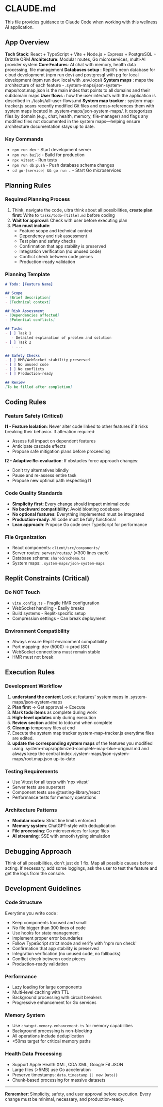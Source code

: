 # CLAUDE.md

This file provides guidance to Claude Code when working with this wellness AI application.

## App Overview

**Tech Stack**: React + TypeScript + Vite + Node.js + Express + PostgreSQL + Drizzle ORM
**Architecture**: Modular routes, Go microservices, multi-AI provider system
**Core Features**: AI chat with memory, health data processing, file management
**Databases setup** : Replit's neon database for cloud developmemt (npm run dev) and postgresql with pg for local development (npm run dev: local with .env.local)
**System maps** : maps the architecture of each feature - .system-maps/json-system-maps/root.map.json is the main index that points to all domains and their subdomain maps
**User flows** : how the user interacts with the application is described in ./tasks/all-user-flows.md
**System map tracker** : system-map-tracker.js scans recently modified Git files and cross-references them with system maps located in .system-maps/json-system-maps/. It categorizes files by domain (e.g., chat, health, memory, file-manager) and flags any modified files not documented in the system maps—helping ensure architecture documentation stays up to date.


### Key Commands
- `npm run dev` - Start development server
- `npm run build` - Build for production
- `npx vitest` - Run tests
- `npm run db:push` - Push database schema changes
- `cd go-[service] && go run .` - Start Go microservices

## Planning Rules

### Required Planning Process
1. Think, navigate the code, ultra think about all possibilities, **create plan first**: Write to `tasks/todo-[title].md` before coding
2. **Wait for approval**: Check with user before executing plan
3. **Plan must include**:
   - Feature scope and technical context
   - Dependency and risk assessment
   - Test plan and safety checks
   - Confirmation that app stability is preserved
   - Integration verification (no unused code)
   - Conflict check between code pieces
   - Production-ready validation

### Planning Template
```markdown
# Todo: [Feature Name]

## Scope
- [Brief description]
- [Technical context]

## Risk Assessment
- [Dependencies affected]
- [Potential conflicts]

## Tasks
- [ ] Task 1
   - Detailed explanation of problem and solution
- [ ] Task 2
   - ...

## Safety Checks
- [ ] HMR/WebSocket stability preserved
- [ ] No unused code
- [ ] No conflicts
- [ ] Production-ready

## Review
[To be filled after completion]
```

## Coding Rules

### Feature Safety (Critical)
**I1 - Feature Isolation**: Never alter code linked to other features if it risks breaking their behavior. If alteration required:
- Assess full impact on dependent features
- Anticipate cascade effects
- Propose safe mitigation plans before proceeding

**I2 - Adaptive Re-evaluation**: If obstacles force approach changes:
- Don't try alternatives blindly
- Pause and re-assess entire task
- Propose new optimal path respecting I1

### Code Quality Standards
- **Simplicity first**: Every change should impact minimal code
- **No backward compatibility**: Avoid bloating codebase
- **No optional features**: Everything implemented must be integrated
- **Production-ready**: All code must be fully functional
- **Lean approach**: Propose Go code over TypeScript for performance

### File Organization
- React components: `client/src/components/`
- Server routes: `server/routes/` (≤300 lines each)
- Database schema: `shared/schema.ts`
- System maps: `.system-maps/json-system-maps`

## Replit Constraints (Critical)

### Do NOT Touch
- `vite.config.ts` - Fragile HMR configuration
- WebSocket handling - Easily breaks
- Build systems - Replit-specific setup
- Compression settings - Can break deployment

### Environment Compatibility
- Always ensure Replit environment compatibility
- Port mapping: dev (5000) → prod (80)
- WebSocket connections must remain stable
- HMR must not break

## Execution Rules

### Development Workflow
1. **understand the context** Look at features' system maps in .system-maps/json-system-maps
2. **Plan first** → Get approval → Execute
3. **Mark todo items** as complete during work
4. **High-level updates** only during execution
5. **Review section** added to todo.md when complete
6. **Cleanup** temporary files at end
7. Execute the system map tracker system-map-tracker.js everytime files are edited.
8. **update the corresponding system maps** of the features you modified using .system-maps/optimized-complete-map-blue-original.md and always keep the central index .system-maps/json-system-maps/root.map.json up-to-date

### Testing Requirements
- Use Vitest for all tests with 'npx vitest'
- Server tests use supertest
- Component tests use @testing-library/react
- Performance tests for memory operations

### Architecture Patterns
- **Modular routes**: Strict line limits enforced
- **Memory system**: ChatGPT-style with deduplication
- **File processing**: Go microservices for large files
- **AI streaming**: SSE with smooth typing simulation

## Debugging Approach
Think of all possibilities, don't just do 1 fix. Map all possible causes before acting. If necessary, add some loggings, ask the user to test the feature and get the logs from the console.

## Development Guidelines

### Code Structure
Everytime you write code :
- Keep components focused and small
- No file bigger than 300 lines of code
- Use hooks for state management
- Implement proper error boundaries
- Follow TypeScript strict mode and verify with 'npm run check'
- Confirmation that app stability is preserved
- Integration verification (no unused code, no fallbacks)
- Conflict check between code pieces
- Production-ready validation

### Performance
- Lazy loading for large components
- Multi-level caching with TTL
- Background processing with circuit breakers
- Progressive enhancement for Go services

### Memory System
- Use `chatgpt-memory-enhancement.ts` for memory capabilities
- Background processing is non-blocking
- All operations include deduplication
- <50ms target for critical memory paths

### Health Data Processing
- Support Apple Health XML, CDA XML, Google Fit JSON
- Large files (>5MB) use Go acceleration
- Preserve timestamps: `data.timestamp || new Date()`
- Chunk-based processing for massive datasets

---

**Remember**: Simplicity, safety, and user approval before execution. Every change must be minimal, necessary, and production-ready.